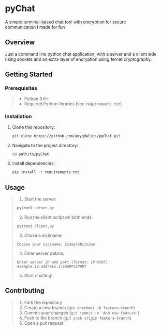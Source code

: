 # pyChat

A simple terminal-based chat tool with encryption for secure communication I made for fun

## Overview

Just a command line python chat application, with a server and a client side using sockets and an extra layer of encryption using fernet cryptography.

## Getting Started

### Prerequisites

> - Python 3.8+
> - Required Python libraries (see `requirements.txt`)

### Installation

1. Clone this repository:
    ```bash
    git clone https://github.com/amygdalios/pyChat.git
    ```
2. Navigate to the project directory:
    ```bash
    cd path/to/pyChat
    ```
3. Install dependencies:
    ```bash
    pip install -r requirements.txt
    ```

## Usage

> 1. Start the server:
> ```bash
> python3 server.py
> ```
> 2. Run the client script on both ends:
> ```bash
> python3 client.py
> ```
> 3. Chose a nickname:
> ```
> Choose your nickname: ExampleNickame
> ```
> 4. Enter server details:
> ```
> Enter server IP and port (format: IP:PORT): example.ip.address.1:EXAMPLEPORT
> ```
> 5. Start chatting!


## Contributing

> 1. Fork the repository
> 2. Create a new branch (`git checkout -b feature-branch`)
> 3. Commit your changes (`git commit -m 'Add new feature'`)
> 4. Push to the branch (`git push origin feature-branch`)
> 5. Open a pull request


